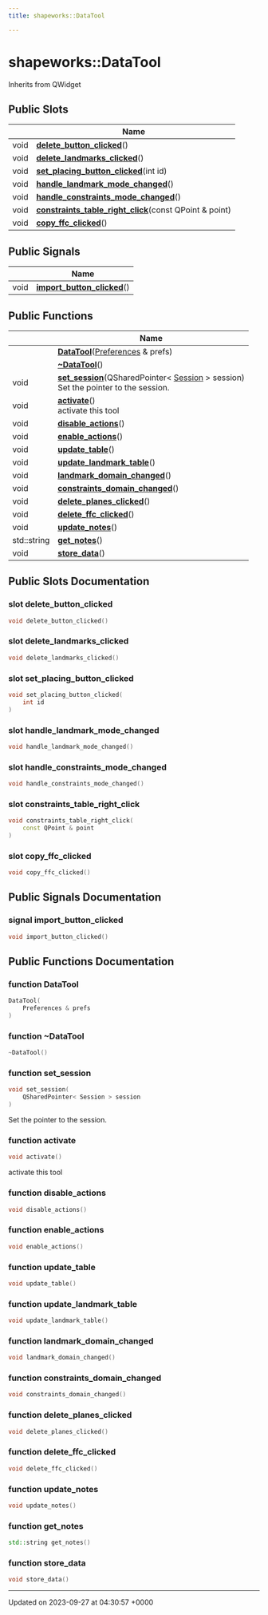```yaml
---
title: shapeworks::DataTool

---
```


# shapeworks::DataTool





Inherits from QWidget

## Public Slots

|                | Name           |
| -------------- | -------------- |
| void | **[delete_button_clicked](../Classes/classshapeworks_1_1DataTool.md#slot-delete-button-clicked)**() |
| void | **[delete_landmarks_clicked](../Classes/classshapeworks_1_1DataTool.md#slot-delete-landmarks-clicked)**() |
| void | **[set_placing_button_clicked](../Classes/classshapeworks_1_1DataTool.md#slot-set-placing-button-clicked)**(int id) |
| void | **[handle_landmark_mode_changed](../Classes/classshapeworks_1_1DataTool.md#slot-handle-landmark-mode-changed)**() |
| void | **[handle_constraints_mode_changed](../Classes/classshapeworks_1_1DataTool.md#slot-handle-constraints-mode-changed)**() |
| void | **[constraints_table_right_click](../Classes/classshapeworks_1_1DataTool.md#slot-constraints-table-right-click)**(const QPoint & point) |
| void | **[copy_ffc_clicked](../Classes/classshapeworks_1_1DataTool.md#slot-copy-ffc-clicked)**() |

## Public Signals

|                | Name           |
| -------------- | -------------- |
| void | **[import_button_clicked](../Classes/classshapeworks_1_1DataTool.md#signal-import-button-clicked)**() |

## Public Functions

|                | Name           |
| -------------- | -------------- |
| | **[DataTool](../Classes/classshapeworks_1_1DataTool.md#function-datatool)**([Preferences](../Classes/classPreferences.md) & prefs) |
| | **[~DataTool](../Classes/classshapeworks_1_1DataTool.md#function-~datatool)**() |
| void | **[set_session](../Classes/classshapeworks_1_1DataTool.md#function-set-session)**(QSharedPointer< [Session](../Classes/classshapeworks_1_1Session.md) > session)<br>Set the pointer to the session.  |
| void | **[activate](../Classes/classshapeworks_1_1DataTool.md#function-activate)**()<br>activate this tool  |
| void | **[disable_actions](../Classes/classshapeworks_1_1DataTool.md#function-disable-actions)**() |
| void | **[enable_actions](../Classes/classshapeworks_1_1DataTool.md#function-enable-actions)**() |
| void | **[update_table](../Classes/classshapeworks_1_1DataTool.md#function-update-table)**() |
| void | **[update_landmark_table](../Classes/classshapeworks_1_1DataTool.md#function-update-landmark-table)**() |
| void | **[landmark_domain_changed](../Classes/classshapeworks_1_1DataTool.md#function-landmark-domain-changed)**() |
| void | **[constraints_domain_changed](../Classes/classshapeworks_1_1DataTool.md#function-constraints-domain-changed)**() |
| void | **[delete_planes_clicked](../Classes/classshapeworks_1_1DataTool.md#function-delete-planes-clicked)**() |
| void | **[delete_ffc_clicked](../Classes/classshapeworks_1_1DataTool.md#function-delete-ffc-clicked)**() |
| void | **[update_notes](../Classes/classshapeworks_1_1DataTool.md#function-update-notes)**() |
| std::string | **[get_notes](../Classes/classshapeworks_1_1DataTool.md#function-get-notes)**() |
| void | **[store_data](../Classes/classshapeworks_1_1DataTool.md#function-store-data)**() |

## Public Slots Documentation

### slot delete_button_clicked

```cpp
void delete_button_clicked()
```


### slot delete_landmarks_clicked

```cpp
void delete_landmarks_clicked()
```


### slot set_placing_button_clicked

```cpp
void set_placing_button_clicked(
    int id
)
```


### slot handle_landmark_mode_changed

```cpp
void handle_landmark_mode_changed()
```


### slot handle_constraints_mode_changed

```cpp
void handle_constraints_mode_changed()
```


### slot constraints_table_right_click

```cpp
void constraints_table_right_click(
    const QPoint & point
)
```


### slot copy_ffc_clicked

```cpp
void copy_ffc_clicked()
```


## Public Signals Documentation

### signal import_button_clicked

```cpp
void import_button_clicked()
```


## Public Functions Documentation

### function DataTool

```cpp
DataTool(
    Preferences & prefs
)
```


### function ~DataTool

```cpp
~DataTool()
```


### function set_session

```cpp
void set_session(
    QSharedPointer< Session > session
)
```

Set the pointer to the session. 

### function activate

```cpp
void activate()
```

activate this tool 

### function disable_actions

```cpp
void disable_actions()
```


### function enable_actions

```cpp
void enable_actions()
```


### function update_table

```cpp
void update_table()
```


### function update_landmark_table

```cpp
void update_landmark_table()
```


### function landmark_domain_changed

```cpp
void landmark_domain_changed()
```


### function constraints_domain_changed

```cpp
void constraints_domain_changed()
```


### function delete_planes_clicked

```cpp
void delete_planes_clicked()
```


### function delete_ffc_clicked

```cpp
void delete_ffc_clicked()
```


### function update_notes

```cpp
void update_notes()
```


### function get_notes

```cpp
std::string get_notes()
```


### function store_data

```cpp
void store_data()
```


-------------------------------

Updated on 2023-09-27 at 04:30:57 +0000
